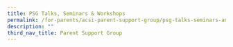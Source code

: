 ```yaml
---
title: PSG Talks, Seminars & Workshops
permalink: /for-parents/acsi-parent-support-group/psg-talks-seminars-and-workshops/
description: ""
third_nav_title: Parent Support Group
---
```

